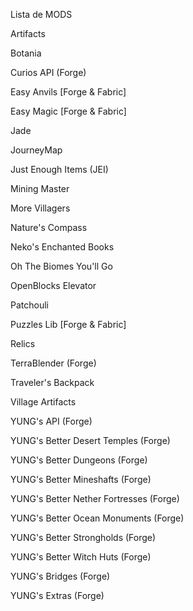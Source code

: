 Lista de MODS

Artifacts

Botania

Curios API (Forge)

Easy Anvils [Forge & Fabric]

Easy Magic [Forge & Fabric]

Jade 

JourneyMap

Just Enough Items (JEI)

Mining Master

More Villagers

Nature's Compass

Neko's Enchanted Books

Oh The Biomes You'll Go

OpenBlocks Elevator

Patchouli

Puzzles Lib [Forge & Fabric]

Relics

TerraBlender (Forge)

Traveler's Backpack

Village Artifacts

YUNG's API (Forge)

YUNG's Better Desert Temples (Forge)

YUNG's Better Dungeons (Forge)

YUNG's Better Mineshafts (Forge)

YUNG's Better Nether Fortresses (Forge)

YUNG's Better Ocean Monuments (Forge)

YUNG's Better Strongholds (Forge)

YUNG's Better Witch Huts (Forge)

YUNG's Bridges (Forge)

YUNG's Extras (Forge)
